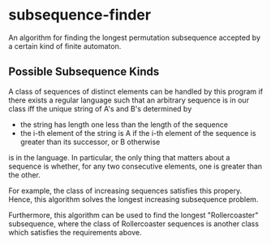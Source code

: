 # subsequence-finder
An algorithm for finding the longest permutation subsequence accepted by a certain kind of finite automaton.

## Possible Subsequence Kinds

A class of sequences of distinct elements can be handled by this program if
there exists a regular language such that
an arbitrary sequence is in our class iff 
the unique string of A's and B's determined by

- the string has length one less than the length of the sequence
- the i-th element of the string is A if the i-th element of the sequence is greater than its successor, or B otherwise

is in the language.
In particular, the only thing that matters about a sequence is whether, for any two consecutive elements, one is greater than the other.

For example, the class of increasing sequences satisfies this propery.
Hence, this algorithm solves the longest increasing subsequence problem.

Furthermore, this algorithm can be used to find the longest "Rollercoaster" subsequence,
where the class of Rollercoaster sequences is another class which satisfies the requirements above.

